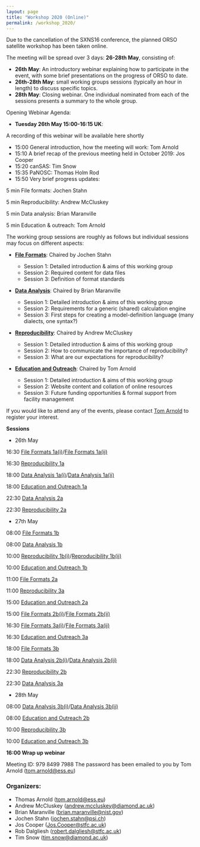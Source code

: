 ```yaml
---
layout: page
title: "Workshop 2020 (Online)"
permalink: /workshop_2020/
---
```


Due to the cancellation of the SXNS16 conference, the planned ORSO satellite workshop has been taken online. 

The meeting will be spread over 3 days: **26-28th May**, consisting of:

- **26th May**: An introductory webinar explaining how to participate in the event, with some brief presentations on the progress of ORSO to date.
- **26th-28th May**: small working groups sessions (typically an hour in length) to discuss specific topics.
- **28th May**: Closing webinar. One individual nominated from each of the sessions presents a summary to the whole group.                    


Opening Webinar Agenda:

- **Tuesday 26th May 15:00-16:15 UK**:

A recording of this webinar will be available here shortly

- 15:00 General introduction, how the meeting will work: Tom Arnold
- 15:10 A brief recap of the previous meeting held in October 2019: Jos Cooper
- 15:20 canSAS: Tim Snow
- 15:35 PaNOSC: Thomas Holm Rod
- 15:50 Very brief progress updates:

5 min File formats: Jochen Stahn

5 min Reproducibility: Andrew McCluskey

5 min Data analysis: Brian Maranville

5 min Education & outreach: Tom Arnold




The working group sessions are roughly as follows but individual sessions may focus on different aspects: 

- **[File Formats](./file_formats_agenda)**: Chaired by Jochen Stahn
  - Session 1: Detailed introduction & aims of this working group                     
  - Session 2: Required content for data files                             
  - Session 3: Definition of format standards   
  
- **[Data Analysis](./data_analysis_agenda)**: Chaired by Brian Maranville      
  - Session 1: Detailed introduction & aims of this working group                     
  - Session 2: Requirements for a generic (shared) calculation engine                             
  - Session 3: First steps for creating a model-definition language (many dialects, one syntax?)                          
                               
- **[Reproducibility](./reproducibility_agenda)**: Chaired by Andrew McCluskey 
  - Session 1: Detailed introduction & aims of this working group                     
  - Session 2: How to communicate the importance of reproducibility?                          
  - Session 3: What are our expectations for reproducibility?                             
                               
- **[Education and Outreach](./education_outreach_agenda)**: Chaired by Tom Arnold
  - Session 1: Detailed introduction & aims of this working group                 
  - Session 2: Website content and collation of online resources                      
  - Session 3: Future funding opportunities & formal support from facility management
  
If you would like to attend any of the events, please contact [Tom Arnold](mailto:tom.arnold@ess.eu) to register your interest. 


**Sessions**
- 26th May

16:30 [File Formats 1a(i)](./file_formats_1ai_minutes)/[File Formats 1a(ii)](./file_formats_1aii_minutes)

16:30 [Reproducibility 1a](./reproducibility_1a_minutes)

18:00 [Data Analysis 1a(i)](./data_analysis_1ai_minutes)/[Data Analysis 1a(ii)](./data_analysis_1aii_minutes)

18:00 [Education and Outreach 1a](./education_outreach_1a_minutes)

22:30 [Data Analysis 2a](./data_analysis_2a_minutes)

22:30 [Reproducibility 2a](./reproducibility_2a_minutes)


- 27th May

08:00 [File Formats 1b](./file_formats_1b_minutes)

08:00 [Data Analysis 1b](./data_analysis_1b_minutes)

10:00 [Reproducibility 1b(i)](./reproducibility_1bi_minutes)/[Reproducibility 1b(ii)](./reproducibility_1bii_minutes)

10:00 [Education and Outreach 1b](./education_outreach_1b_minutes)

11:00 [File Formats 2a](./file_formats_2a_minutes)

11:00 [Reproducibility 3a](./reproducibility_3a_minutes)

15:00 [Education and Outreach 2a](./education_outreach_2a_minutes)

15:00 [File Formats 2b(i)](./file_formats_2bi_minutes)/[File Formats 2b(ii)](./file_formats_2bii_minutes)

16:30 [File Formats 3a(i)](./file_formats_3ai_minutes)/[File Formats 3a(ii)](./file_formats_3aii_minutes)

16:30 [Education and Outreach 3a](./education_outreach_3a_minutes)

18:00 [File Formats 3b](./file_formats_3b_minutes)

18:00 [Data Analysis 2b(i)](./data_analysis_2bi_minutes)/[Data Analysis 2b(ii)](./data_analysis_2bii_minutes)

22:30 [Reproducibility 2b](./reproducibility_2b_minutes)

22:30 [Data Analysis 3a](./data_analysis_3a_minutes)



- 28th May

08:00 [Data Analysis 3b(i)](./data_analysis_3bi_minutes)/[Data Analysis 3b(ii)](./data_analysis_3bii_minutes)

08:00 [Education and Outreach 2b](./education_outreach_2b_minutes)

10:00 [Reproducibility 3b](./reproducibility_3b_minutes)

10:00 [Education and Outreach 3b](./education_outreach_3b_minutes)

**16:00 Wrap up webinar**

Meeting ID: 979 8499 7988 The password has been emailed to you by Tom Arnold ([tom.arnold@ess.eu](mailto:tom.arnold@ess.eu))


### Organizers:

- Thomas Arnold ([tom.arnold@ess.eu](mailto:tom.arnold@ess.eu))
- Andrew McCluskey ([andrew.mccluskey@diamond.ac.uk](mailto:andrew.mccluskey@diamond.ac.uk))
- Brian Maranville ([brian.maranville@nist.gov](mailto:brian.maranville@nist.gov))
- Jochen Stahn ([jochen.stahn@psi.ch](mailto:jochen.stahn@psi.ch))
- Jos Cooper ([Jos.Cooper@stfc.ac.uk](mailto:Jos.Cooper@stfc.ac.uk))
- Rob Dalgliesh ([robert.dalgliesh@stfc.ac.uk](mailto:robert.dalgliesh@stfc.ac.uk))
- Tim Snow ([tim.snow@diamond.ac.uk](mailto:tim.snow@diamond.ac.uk))
